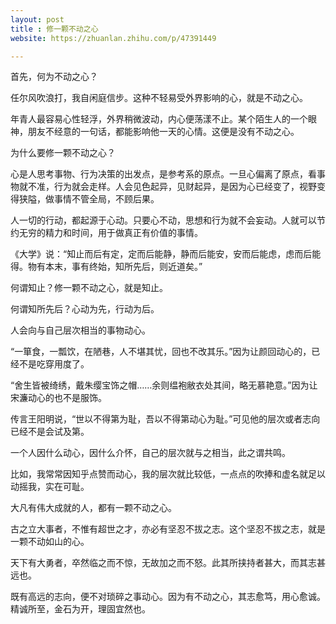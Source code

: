 ```yaml
---
layout: post
title : 修一颗不动之心
website: https://zhuanlan.zhihu.com/p/47391449

---
```

首先，何为不动之心？

任尔风吹浪打，我自闲庭信步。这种不轻易受外界影响的心，就是不动之心。

年青人最容易心性轻浮，外界稍微波动，内心便荡漾不止。某个陌生人的一个眼神，朋友不经意的一句话，都能影响他一天的心情。这便是没有不动之心。



为什么要修一颗不动之心？

心是人思考事物、行为决策的出发点，是参考系的原点。一旦心偏离了原点，看事物就不准，行为就会走样。人会见色起异，见财起异，是因为心已经变了，视野变得狭隘，做事情不管全局，不顾后果。

人一切的行动，都起源于心动。只要心不动，思想和行为就不会妄动。人就可以节约无穷的精力和时间，用于做真正有价值的事情。

《大学》说：“知止而后有定，定而后能静，静而后能安，安而后能虑，虑而后能得。物有本末，事有终始，知所先后，则近道矣。”

何谓知止？修一颗不动之心，就是知止。

何谓知所先后？心动为先，行动为后。





人会向与自己层次相当的事物动心。

“一箪食，一瓢饮，在陋巷，人不堪其忧，回也不改其乐。”因为让颜回动心的，已经不是吃穿用度了。

“舍生皆被绮绣，戴朱缨宝饰之帽……余则缊袍敝衣处其间，略无慕艳意。”因为让宋濂动心的也不是服饰。

传言王阳明说，“世以不得第为耻，吾以不得第动心为耻。”可见他的层次或者志向已经不是会试及第。

一个人因什么动心，因什么介怀，自己的层次就与之相当，此之谓共鸣。

比如，我常常因知乎点赞而动心，我的层次就比较低，一点点的吹捧和虚名就足以动摇我，实在可耻。



大凡有伟大成就的人，都有一颗不动之心。

古之立大事者，不惟有超世之才，亦必有坚忍不拔之志。这个坚忍不拔之志，就是一颗不动如山的心。

天下有大勇者，卒然临之而不惊，无故加之而不怒。此其所挟持者甚大，而其志甚远也。

既有高远的志向，便不对琐碎之事动心。因为有不动之心，其志愈笃，用心愈诚。精诚所至，金石为开，理固宜然也。

